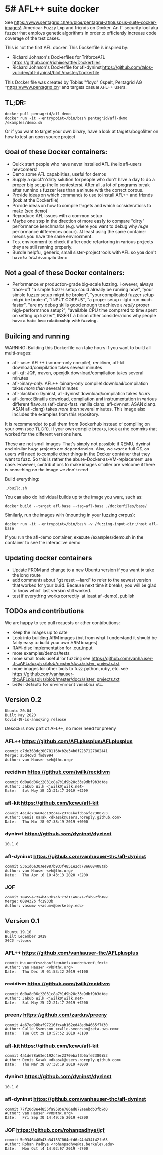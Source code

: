# 5# AFL++ suite docker 

See https://www.pentagrid.ch/en/blog/pentagrid-aflplusplus-suite-docker-images/. American Fuzzy Lop and friends on Docker. An IT security tool aka fuzzer that employs genetic algorithms in order to efficiently increase code coverage of the test cases.

This is not the first AFL docker. This Dockerfile is inspired by:
* Richard Johnson's Dockerfiles for TriforceAFL https://github.com/richinseattle/Dockerfiles
* Richard Johnson's Dockerfile for afl-dyninst https://github.com/talos-vulndev/afl-dyninst/blob/master/Dockerfile

This Docker file was created by Tobias "floyd" Ospelt, Pentagrid AG "https://www.pentagrid.ch" and targets casual AFL++ users.

## TL;DR:

```
docker pull pentagrid/afl-demo
docker run -it --entrypoint=/bin/bash pentagrid/afl-demo
/examples/demo.sh
```

Or if you want to target your own binary, have a look at targets/bogofilter on how to test an open source project

## Goal of these Docker containers:

* Quick start people who have never installed AFL (hello afl-users newcomers)
* Demo some AFL capabilities, useful for demos
* Supply a quick'n'dirty solution for people who don't have a day to do a proper big setup (hello pentesters). After all, a lot of programs break after running a fuzzer less than a minute with the correct corpus.
* Provide ideas on which commands to use to install AFL++ and friends (look at the Dockerfile)
* Provide ideas on how to compile targets and which considerations to make (see demo)
* Reproduce AFL issues with a common setup
* Maybe one step in the direction of more easily to compare "dirty" performance benchmarks (e.g. where you want to debug why *huge* performance differences occur). At least using the same container means you have the same environment.
* Test environment to check if after code refactoring in various projects they are still running properly.
* Bundle helpful, generic, small sister-project tools with AFL so you don't have to fetch/compile them

## Not a goal of these Docker containers:

* Performance or production-grade big-scale fuzzing. However, always trade-off "a simple fuzzer setup could already be running now", "your simple fuzzer setup might be broken", "your complicated fuzzer setup might be broken", "INPUT CORPUS", "a proper setup might run much faster", "are my debug skills good enough to achieve a *really* proper high-performance setup?", "available CPU time compared to time spent on setting up fuzzer", INSERT a billion other considerations why people have a hate-love relationship with fuzzing.

## Building and running

WARNING: Building this Dockerfile can take hours if you want to build all multi-stages:
* afl-base: AFL++ (source-only compile), recidivm, afl-kit download/compilation takes several minutes
* afl-jqf: JQF, maven, openjdk download/compilation takes several minutes
* afl-binary-only: AFL++ (binary-only compile) download/compilation takes *more than* several minutes
* afl-blackbox: Dyninst, afl-dyninst download/compilation takes *hours*
* afl-demo: Binutils download, compilation and instrumentation in various different flavours (afl-clang-fast, vanilla clang, afl-dyninst, ASAN clang, ASAN afl-clang) takes *more than* several minutes. This image also includes the examples from this repository.

It is recommended to pull them from Dockerhub instead of compiling on your own (see TL;DR). If your own compile breaks, look at the commits that worked for the different versions here.

These are not small images. That's simply not possible if QEMU, dyninst and similar huge projects are dependencies. Also, we *want* a full OS, as users will need to compile other things in the Docker container that they want to fuzz. So this is rather the abuse-Docker-as-VM-replacement use case. However, contributions to make images smaller are welcome if there is something on the image we don't need.

Build everything:

```
./build.sh
```

You can also do individual builds up to the image you want, such as:

```
docker build --target afl-base --tag=afl-base ./dockerfiles/base/
```

Similarly, run the images with (mounting in your fuzzing corpus):

```
docker run -it --entrypoint=/bin/bash -v /fuzzing-input-dir:/host afl-base
```

If you run the afl-demo container, execute /examples/demo.sh in the container to see the interactive demo.


## Updating docker containers

* Update FROM and change to a new Ubuntu version if you want to take the long route
* add comments about "git reset --hard" to refer to the newest version that worked for your build. Because next time it breaks, you will be glad to know which last version still worked.
* test if everything works correctly (at least afl-demo), publish

## TODOs and contributions

We are happy to see pull requests or other contributions:

* Keep the images up to date
* Look into building ARM images (but from what I understand it should be fairly easy to build your own ARM images)
* RAM-disc implementation for .cur_input
* more examples/demos/tests
* more small tools useful for fuzzing see https://github.com/vanhauser-thc/AFLplusplus/blob/master/docs/sister_projects.txt
* more images for other tools to fuzz python, ruby, etc. see https://github.com/vanhauser-thc/AFLplusplus/blob/master/docs/sister_projects.txt
* better defaults for environment variables etc.

## Version 0.2

```
Ubuntu 20.04
Built May 2020
Covid-19-is-annoying release
```

Desock is now part of AFL++, no more need for preeny

### AFL++ https://github.com/AFLplusplus/AFLplusplus
```
commit c7de368dc20078116bcb2e34b0f2237127802841
Merge: a5d4c8d fbd9994
Author: van Hauser <vh@thc.org>
```

### recidivm https://github.com/jwilk/recidivm
```
commit 6d0a8d06c22031c8a791d9b28c35a9dbf9b3d3de
Author: Jakub Wilk <jwilk@jwilk.net>
Date:   Sat May 25 22:21:17 2019 +0200
```

### afl-kit https://github.com/kcwu/afl-kit
```
commit 4a1de78a68ec192c4ec2370ebaf5b6afe2380553
Author: Denis Kasak <dkasak@users.noreply.github.com>
Date:   Thu Mar 28 07:38:19 2019 +0000
```

### dyninst https://github.com/dyninst/dyninst
```
10.1.0
```

### afl-dyninst https://github.com/vanhauser-thc/afl-dyninst
```
commit 5361d6a303ee987b933f4851e2dc78e6084083ab
Author: van Hauser <vh@thc.org>
Date:   Thu Apr 16 10:43:13 2020 +0200
```

### JQF
```
commit 10955e72aeb463b24b7c2d11e869a7fab62fb488
Merge: 008432b fc1933b
Author: vasumv <vasumv@berkeley.edu>
```

## Version 0.1

```
Ubuntu 19.10
Built December 2019
36C3 release
```

### AFL++ https://github.com/vanhauser-thc/AFLplusplus
```
commit b91000fc9e2b86ffe96bef7a30d30b7e0f1f66fc
Author: van Hauser <vh@thc.org>
Date:   Thu Dec 19 01:53:32 2019 +0100
```

### recidivm https://github.com/jwilk/recidivm
```
commit 6d0a8d06c22031c8a791d9b28c35a9dbf9b3d3de
Author: Jakub Wilk <jwilk@jwilk.net>
Date:   Sat May 25 22:21:17 2019 +0200
```

### preeny https://github.com/zardus/preeny
```
commit 4a67ed98baf97216fc4ab162ed48edb4665f7030
Author: Calle Svensson <calle.svensson@zeta-two.com>
Date:   Tue Oct 29 10:57:52 2019 +0100
```

### afl-kit https://github.com/kcwu/afl-kit
```
commit 4a1de78a68ec192c4ec2370ebaf5b6afe2380553
Author: Denis Kasak <dkasak@users.noreply.github.com>
Date:   Thu Mar 28 07:38:19 2019 +0000
```

### dyninst https://github.com/dyninst/dyninst
```
10.1.0
```

### afl-dyninst https://github.com/vanhauser-thc/afl-dyninst
```
commit 77f20d8e4d855fa9585e786ad879aeebdb3fb5d0
Author: van Hauser <vh@thc.org>
Date:   Fri Sep 20 14:49:36 2019 +0200
```

### JQF https://github.com/rohanpadhye/jqf
```
commit 5e9346440b43a341537064efd6c74d434f42fc63
Author: Rohan Padhye <rohanpadhye@cs.berkeley.edu>
Date:   Mon Oct 14 14:02:07 2019 -0700
```
